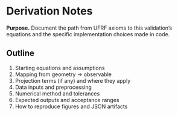 # Derivation Notes

**Purpose.** Document the path from UFRF axioms to this validation’s equations and
the specific implementation choices made in code.

## Outline
1. Starting equations and assumptions
2. Mapping from geometry → observable
3. Projection terms (if any) and where they apply
4. Data inputs and preprocessing
5. Numerical method and tolerances
6. Expected outputs and acceptance ranges
7. How to reproduce figures and JSON artifacts
